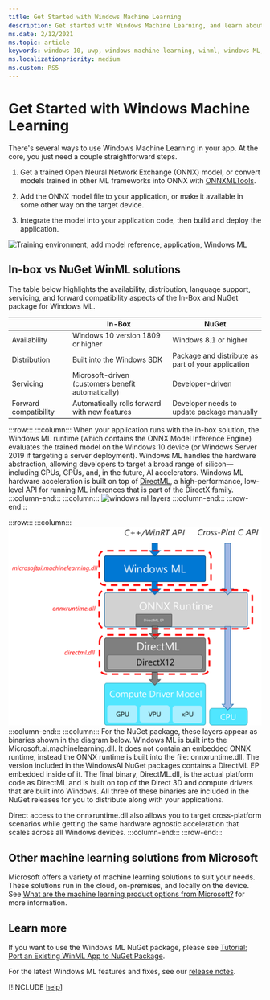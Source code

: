 ```yaml
---
title: Get Started with Windows Machine Learning
description: Get started with Windows Machine Learning, and learn about the different available solutions.
ms.date: 2/12/2021
ms.topic: article
keywords: windows 10, uwp, windows machine learning, winml, windows ML, tutorials
ms.localizationpriority: medium
ms.custom: RS5
---
```


# Get Started with Windows Machine Learning

There's several ways to use Windows Machine Learning in your app. At the core, you just need a couple straightforward steps.

1. Get a trained Open Neural Network Exchange (ONNX) model, or convert models trained in other ML frameworks into ONNX with [ONNXMLTools](onnxmltools.md).

2. Add the ONNX model file to your application, or make it available in some other way on the target device.

3. Integrate the model into your application code, then build and deploy the application.

![Training environment, add model reference, application, Windows ML](../images/winml-flow.png)

## In-box vs NuGet WinML solutions

The table below highlights the availability, distribution, language support, servicing, and forward compatibility aspects of the In-Box and NuGet package for Windows ML. 

| | In-Box | NuGet |
| --- | --- | --- |
| Availability | Windows 10 version 1809 or higher | Windows 8.1 or higher |
| Distribution | Built into the Windows SDK | Package and distribute as part of your application |
| Servicing | Microsoft-driven (customers benefit automatically) | Developer-driven |
| Forward compatibility | Automatically rolls forward with new features | Developer needs to update package manually |


:::row:::
    :::column:::
   When your application runs with the in-box solution, the Windows ML runtime (which contains the ONNX Model Inference Engine) evaluates the trained model on the Windows 10 device (or Windows Server 2019 if targeting a server deployment). Windows ML handles the hardware abstraction, allowing developers to target a broad range of silicon—including CPUs, GPUs, and, in the future, AI accelerators. Windows ML hardware acceleration is built on top of [DirectML](/windows/desktop/direct3d12/dml), a high-performance, low-level API for running ML inferences that is part of the DirectX family. 
    :::column-end:::
    :::column:::
        ![windows ml layers](../images/overview-diagram.svg)
    :::column-end:::
:::row-end:::

:::row:::
    :::column:::
   ![windows ml nuget package](../images/winml-nuget.svg)
    :::column-end:::
    :::column:::
    For the NuGet package, these layers appear as binaries shown in the diagram below. Windows ML is built into the Microsoft.ai.machinelearning.dll. It does not contain an embedded ONNX runtime, instead the ONNX runtime is built into the file: onnxruntime.dll. The version included in the WindowsAI NuGet packages contains a DirectML EP embedded inside of it. The final binary, DirectML.dll, is the actual platform code as DirectML and is built on top of the Direct 3D and compute drivers that are built into Windows. All three of these binaries are included in the NuGet releases for you to distribute along with your applications. 

   Direct access to the onnxruntime.dll also allows you to target cross-platform scenarios while getting the same hardware agnostic acceleration that scales across all Windows devices. 
    :::column-end:::
:::row-end:::

## Other machine learning solutions from Microsoft

Microsoft offers a variety of machine learning solutions to suit your needs. These solutions run in the cloud, on-premises, and locally on the device. See [What are the machine learning product options from Microsoft?](/azure/machine-learning/service/overview-more-machine-learning) for more information.

## Learn more

If you want to use the Windows ML NuGet package, please see [Tutorial: Port an Existing WinML App to NuGet Package](port-app-to-nuget.md).

For the latest Windows ML features and fixes, see our [release notes](release-notes.md).

[!INCLUDE [help](../includes/get-help.md)]
